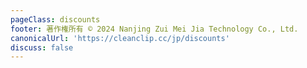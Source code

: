 ```yaml
---
pageClass: discounts
footer: 著作権所有 © 2024 Nanjing Zui Mei Jia Technology Co., Ltd.
canonicalUrl: 'https://cleanclip.cc/jp/discounts'
discuss: false
---
```

<Discounts/>